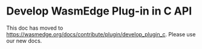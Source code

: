 # Develop WasmEdge Plug-in in C API

This doc has moved to <https://wasmedge.org/docs/contribute/plugin/develop_plugin_c>. Please use our new docs.
